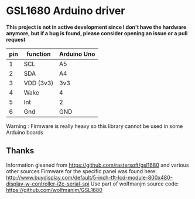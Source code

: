 # GSL1680 Arduino driver

**This project is not in active development since I don't have the hardware anymore, but if a bug is found, please consider opening an issue or a pull request**

pin | function  | Arduino Uno
----|-----------|------------
1   | SCL       | A5
2   | SDA       | A4
3   | VDD (3v3) | 3v3
4   | Wake      | 4
5   | Int       | 2
6   | Gnd       | GND

Warning : Firmware is really heavy so this library cannot be used in some Arduino boards

## Thanks
Information gleaned from https://github.com/rastersoft/gsl1680 and various other sources
Firmware for the specific panel was found here: http://www.buydisplay.com/default/5-inch-tft-lcd-module-800x480-display-w-controller-i2c-serial-spi
Use part of wolfmanjm source code: https://github.com/wolfmanjm/GSL1680
